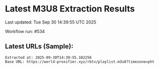 # Latest M3U8 Extraction Results

Last updated: Tue Sep 30 14:39:55 UTC 2025

Workflow run: #534

## Latest URLs (Sample):
```
Extracted at: 2025-09-30T14:39:55.102256
Base URL: https://world-proxifier.xyz/rbtv/playlist.m3u8?timezone=pht

```
